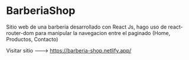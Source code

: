 # BarberiaShop

Sitio web de una barbería desarrollado con React Js, hago uso de react-router-dom para manipular la navegacion entre el paginado (Home, Productos, Contacto)

Visitar sitio ---> https://barberia-shop.netlify.app/